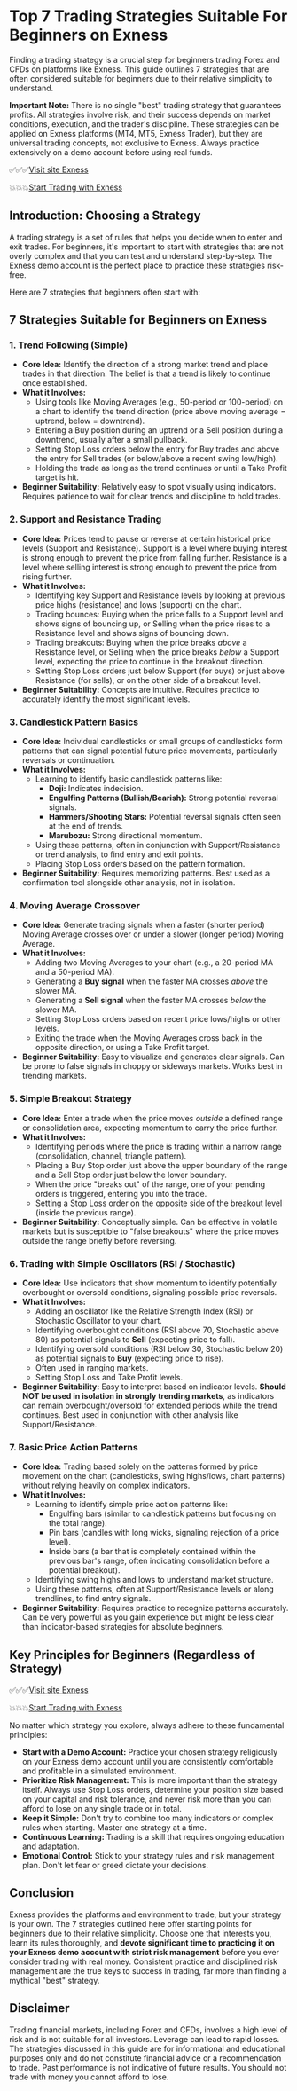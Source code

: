 # Top 7 Trading Strategies Suitable For Beginners on Exness

Finding a trading strategy is a crucial step for beginners trading Forex and CFDs on platforms like Exness. This guide outlines 7 strategies that are often considered suitable for beginners due to their relative simplicity to understand.

**Important Note:** There is no single "best" trading strategy that guarantees profits. All strategies involve risk, and their success depends on market conditions, execution, and the trader's discipline. These strategies can be applied on Exness platforms (MT4, MT5, Exness Trader), but they are universal trading concepts, not exclusive to Exness. Always practice extensively on a demo account before using real funds.

✅✅✅[Visit site Exness](https://one.exnesstrack.org/a/newup2)

💥💥💥[Start Trading with Exness ](https://one.exnesstrack.org/boarding/sign-up/a/newup2)

## Introduction: Choosing a Strategy

A trading strategy is a set of rules that helps you decide when to enter and exit trades. For beginners, it's important to start with strategies that are not overly complex and that you can test and understand step-by-step. The Exness demo account is the perfect place to practice these strategies risk-free.

Here are 7 strategies that beginners often start with:

## 7 Strategies Suitable for Beginners on Exness

### 1. Trend Following (Simple)

* **Core Idea:** Identify the direction of a strong market trend and place trades in that direction. The belief is that a trend is likely to continue once established.
* **What it Involves:**
    * Using tools like Moving Averages (e.g., 50-period or 100-period) on a chart to identify the trend direction (price above moving average = uptrend, below = downtrend).
    * Entering a Buy position during an uptrend or a Sell position during a downtrend, usually after a small pullback.
    * Setting Stop Loss orders below the entry for Buy trades and above the entry for Sell trades (or below/above a recent swing low/high).
    * Holding the trade as long as the trend continues or until a Take Profit target is hit.
* **Beginner Suitability:** Relatively easy to spot visually using indicators. Requires patience to wait for clear trends and discipline to hold trades.

### 2. Support and Resistance Trading

* **Core Idea:** Prices tend to pause or reverse at certain historical price levels (Support and Resistance). Support is a level where buying interest is strong enough to prevent the price from falling further. Resistance is a level where selling interest is strong enough to prevent the price from rising further.
* **What it Involves:**
    * Identifying key Support and Resistance levels by looking at previous price highs (resistance) and lows (support) on the chart.
    * Trading bounces: Buying when the price falls to a Support level and shows signs of bouncing up, or Selling when the price rises to a Resistance level and shows signs of bouncing down.
    * Trading breakouts: Buying when the price breaks *above* a Resistance level, or Selling when the price breaks *below* a Support level, expecting the price to continue in the breakout direction.
    * Setting Stop Loss orders just below Support (for buys) or just above Resistance (for sells), or on the other side of a breakout level.
* **Beginner Suitability:** Concepts are intuitive. Requires practice to accurately identify the most significant levels.

### 3. Candlestick Pattern Basics

* **Core Idea:** Individual candlesticks or small groups of candlesticks form patterns that can signal potential future price movements, particularly reversals or continuation.
* **What it Involves:**
    * Learning to identify basic candlestick patterns like:
        * **Doji:** Indicates indecision.
        * **Engulfing Patterns (Bullish/Bearish):** Strong potential reversal signals.
        * **Hammers/Shooting Stars:** Potential reversal signals often seen at the end of trends.
        * **Marubozu:** Strong directional momentum.
    * Using these patterns, often in conjunction with Support/Resistance or trend analysis, to find entry and exit points.
    * Placing Stop Loss orders based on the pattern formation.
* **Beginner Suitability:** Requires memorizing patterns. Best used as a confirmation tool alongside other analysis, not in isolation.

### 4. Moving Average Crossover

* **Core Idea:** Generate trading signals when a faster (shorter period) Moving Average crosses over or under a slower (longer period) Moving Average.
* **What it Involves:**
    * Adding two Moving Averages to your chart (e.g., a 20-period MA and a 50-period MA).
    * Generating a **Buy signal** when the faster MA crosses *above* the slower MA.
    * Generating a **Sell signal** when the faster MA crosses *below* the slower MA.
    * Setting Stop Loss orders based on recent price lows/highs or other levels.
    * Exiting the trade when the Moving Averages cross back in the opposite direction, or using a Take Profit target.
* **Beginner Suitability:** Easy to visualize and generates clear signals. Can be prone to false signals in choppy or sideways markets. Works best in trending markets.

### 5. Simple Breakout Strategy

* **Core Idea:** Enter a trade when the price moves *outside* a defined range or consolidation area, expecting momentum to carry the price further.
* **What it Involves:**
    * Identifying periods where the price is trading within a narrow range (consolidation, channel, triangle pattern).
    * Placing a Buy Stop order just above the upper boundary of the range and a Sell Stop order just below the lower boundary.
    * When the price "breaks out" of the range, one of your pending orders is triggered, entering you into the trade.
    * Setting a Stop Loss order on the opposite side of the breakout level (inside the previous range).
* **Beginner Suitability:** Conceptually simple. Can be effective in volatile markets but is susceptible to "false breakouts" where the price moves outside the range briefly before reversing.

### 6. Trading with Simple Oscillators (RSI / Stochastic)

* **Core Idea:** Use indicators that show momentum to identify potentially overbought or oversold conditions, signaling possible price reversals.
* **What it Involves:**
    * Adding an oscillator like the Relative Strength Index (RSI) or Stochastic Oscillator to your chart.
    * Identifying overbought conditions (RSI above 70, Stochastic above 80) as potential signals to **Sell** (expecting price to fall).
    * Identifying oversold conditions (RSI below 30, Stochastic below 20) as potential signals to **Buy** (expecting price to rise).
    * Often used in ranging markets.
    * Setting Stop Loss and Take Profit levels.
* **Beginner Suitability:** Easy to interpret based on indicator levels. **Should NOT be used in isolation in strongly trending markets**, as indicators can remain overbought/oversold for extended periods while the trend continues. Best used in conjunction with other analysis like Support/Resistance.

### 7. Basic Price Action Patterns

* **Core Idea:** Trading based solely on the patterns formed by price movement on the chart (candlesticks, swing highs/lows, chart patterns) without relying heavily on complex indicators.
* **What it Involves:**
    * Learning to identify simple price action patterns like:
        * Engulfing bars (similar to candlestick patterns but focusing on the total range).
        * Pin bars (candles with long wicks, signaling rejection of a price level).
        * Inside bars (a bar that is completely contained within the previous bar's range, often indicating consolidation before a potential breakout).
    * Identifying swing highs and lows to understand market structure.
    * Using these patterns, often at Support/Resistance levels or along trendlines, to find entry signals.
* **Beginner Suitability:** Requires practice to recognize patterns accurately. Can be very powerful as you gain experience but might be less clear than indicator-based strategies for absolute beginners.

## Key Principles for Beginners (Regardless of Strategy)

✅✅✅[Visit site Exness](https://one.exnesstrack.org/a/newup2)

💥💥💥[Start Trading with Exness ](https://one.exnesstrack.org/boarding/sign-up/a/newup2)

No matter which strategy you explore, always adhere to these fundamental principles:

* **Start with a Demo Account:** Practice your chosen strategy religiously on your Exness demo account until you are consistently comfortable and profitable in a simulated environment.
* **Prioritize Risk Management:** This is more important than the strategy itself. Always use Stop Loss orders, determine your position size based on your capital and risk tolerance, and never risk more than you can afford to lose on any single trade or in total.
* **Keep it Simple:** Don't try to combine too many indicators or complex rules when starting. Master one strategy at a time.
* **Continuous Learning:** Trading is a skill that requires ongoing education and adaptation.
* **Emotional Control:** Stick to your strategy rules and risk management plan. Don't let fear or greed dictate your decisions.

## Conclusion

Exness provides the platforms and environment to trade, but your strategy is your own. The 7 strategies outlined here offer starting points for beginners due to their relative simplicity. Choose one that interests you, learn its rules thoroughly, and **devote significant time to practicing it on your Exness demo account with strict risk management** before you ever consider trading with real money. Consistent practice and disciplined risk management are the true keys to success in trading, far more than finding a mythical "best" strategy.

## Disclaimer

Trading financial markets, including Forex and CFDs, involves a high level of risk and is not suitable for all investors. Leverage can lead to rapid losses. The strategies discussed in this guide are for informational and educational purposes only and do not constitute financial advice or a recommendation to trade. Past performance is not indicative of future results. You should not trade with money you cannot afford to lose.
